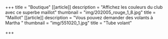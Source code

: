 +++
title = "Boutique"
[[article]]
description = "Affichez les couleurs du club avec ce superbe maillot"
thumbnail = "img/202005_rouge_1_8.jpg"
title = "Maillot"
[[article]]
description = "Vous pouvez demander des volants à Martha "
thumbnail = "img/551020_1.jpg"
title = "Tube volant"

+++
